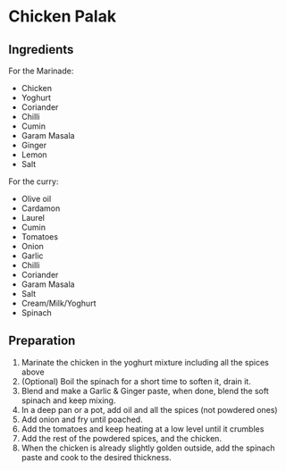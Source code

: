# Chicken Palak

## Ingredients

For the Marinade:  

- Chicken  
- Yoghurt  
- Coriander  
- Chilli  
- Cumin  
- Garam Masala  
- Ginger  
- Lemon  
- Salt  

For the curry:  

- Olive oil  
- Cardamon  
- Laurel  
- Cumin  
- Tomatoes  
- Onion  
- Garlic  
- Chilli  
- Coriander  
- Garam Masala  
- Salt  
- Cream/Milk/Yoghurt
- Spinach


## Preparation


1. Marinate the chicken in the yoghurt mixture including all the spices above
2. (Optional) Boil the spinach for a short time to soften it, drain it.
3. Blend and make a Garlic & Ginger paste, when done, blend the soft spinach and keep mixing.
4. In a deep pan or a pot, add oil and all the spices (not powdered ones)
5. Add onion and fry until poached.
6. Add the tomatoes and keep heating at a low level until it crumbles
7. Add the rest of the powdered spices, and the chicken.
8. When the chicken is already slightly golden outside, add the spinach paste
and cook to the desired thickness.
